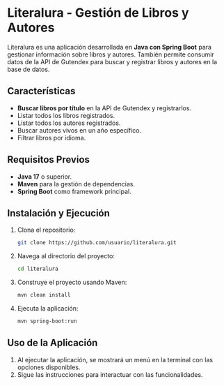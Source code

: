 # Literalura - Gestión de Libros y Autores

Literalura es una aplicación desarrollada en **Java con Spring Boot** para gestionar información sobre libros y autores. También permite consumir datos de la API de Gutendex para buscar y registrar libros y autores en la base de datos.

## Características

- **Buscar libros por título** en la API de Gutendex y registrarlos.
- Listar todos los libros registrados.
- Listar todos los autores registrados.
- Buscar autores vivos en un año específico.
- Filtrar libros por idioma.

## Requisitos Previos

- **Java 17** o superior.
- **Maven** para la gestión de dependencias.
- **Spring Boot** como framework principal.

## Instalación y Ejecución

1. Clona el repositorio:
   ```bash
   git clone https://github.com/usuario/literalura.git

2. Navega al directorio del proyecto:
   ```bash
   cd literalura

3. Construye el proyecto usando Maven:
   ```bash
   mvn clean install

4. Ejecuta la aplicación:
   ```bash
   mvn spring-boot:run

## Uso de la Aplicación
1. Al ejecutar la aplicación, se mostrará un menú en la terminal con las opciones disponibles.
2. Sigue las instrucciones para interactuar con las funcionalidades.
